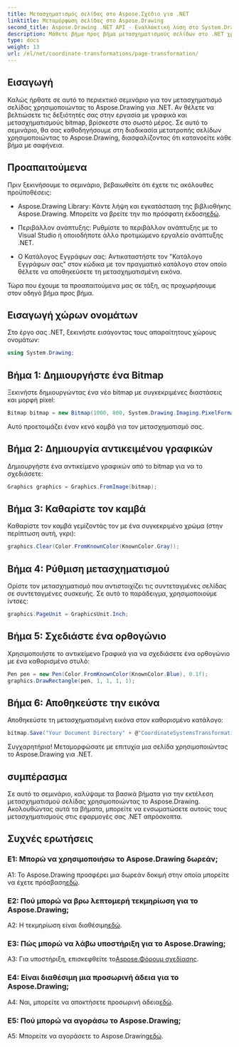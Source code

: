 ```yaml
---
title: Μετασχηματισμός σελίδας στο Aspose.Σχέδιο για .NET
linktitle: Μεταμόρφωση σελίδας στο Aspose.Drawing
second_title: Aspose.Drawing .NET API - Εναλλακτική λύση στο System.Drawing.Common
description: Μάθετε βήμα προς βήμα μετασχηματισμούς σελίδων στο .NET χρησιμοποιώντας το Aspose.Drawing. Βελτιώστε τις δεξιότητές σας στα γραφικά με αυτό το ολοκληρωμένο σεμινάριο.
type: docs
weight: 13
url: /el/net/coordinate-transformations/page-transformation/
---
```

## Εισαγωγή

Καλώς ήρθατε σε αυτό το περιεκτικό σεμινάριο για τον μετασχηματισμό σελίδας χρησιμοποιώντας το Aspose.Drawing για .NET. Αν θέλετε να βελτιώσετε τις δεξιότητές σας στην εργασία με γραφικά και μετασχηματισμούς bitmap, βρίσκεστε στο σωστό μέρος. Σε αυτό το σεμινάριο, θα σας καθοδηγήσουμε στη διαδικασία μετατροπής σελίδων χρησιμοποιώντας το Aspose.Drawing, διασφαλίζοντας ότι κατανοείτε κάθε βήμα με σαφήνεια.

## Προαπαιτούμενα

Πριν ξεκινήσουμε το σεμινάριο, βεβαιωθείτε ότι έχετε τις ακόλουθες προϋποθέσεις:

-  Aspose.Drawing Library: Κάντε λήψη και εγκατάσταση της βιβλιοθήκης Aspose.Drawing. Μπορείτε να βρείτε την πιο πρόσφατη έκδοση[εδώ](https://releases.aspose.com/drawing/net/).

- Περιβάλλον ανάπτυξης: Ρυθμίστε το περιβάλλον ανάπτυξης με το Visual Studio ή οποιοδήποτε άλλο προτιμώμενο εργαλείο ανάπτυξης .NET.

- Ο Κατάλογος Εγγράφων σας: Αντικαταστήστε τον "Κατάλογο Εγγράφων σας" στον κώδικα με τον πραγματικό κατάλογο στον οποίο θέλετε να αποθηκεύσετε τη μετασχηματισμένη εικόνα.

Τώρα που έχουμε τα προαπαιτούμενα μας σε τάξη, ας προχωρήσουμε στον οδηγό βήμα προς βήμα.

## Εισαγωγή χώρων ονομάτων

Στο έργο σας .NET, ξεκινήστε εισάγοντας τους απαραίτητους χώρους ονομάτων:

```csharp
using System.Drawing;
```

## Βήμα 1: Δημιουργήστε ένα Bitmap

Ξεκινήστε δημιουργώντας ένα νέο bitmap με συγκεκριμένες διαστάσεις και μορφή pixel:

```csharp
Bitmap bitmap = new Bitmap(1000, 800, System.Drawing.Imaging.PixelFormat.Format32bppPArgb);
```

Αυτό προετοιμάζει έναν κενό καμβά για τον μετασχηματισμό σας.

## Βήμα 2: Δημιουργία αντικειμένου γραφικών

Δημιουργήστε ένα αντικείμενο γραφικών από το bitmap για να το σχεδιάσετε:

```csharp
Graphics graphics = Graphics.FromImage(bitmap);
```

## Βήμα 3: Καθαρίστε τον καμβά

Καθαρίστε τον καμβά γεμίζοντάς τον με ένα συγκεκριμένο χρώμα (στην περίπτωση αυτή, γκρι):

```csharp
graphics.Clear(Color.FromKnownColor(KnownColor.Gray));
```

## Βήμα 4: Ρύθμιση μετασχηματισμού

Ορίστε τον μετασχηματισμό που αντιστοιχίζει τις συντεταγμένες σελίδας σε συντεταγμένες συσκευής. Σε αυτό το παράδειγμα, χρησιμοποιούμε ίντσες:

```csharp
graphics.PageUnit = GraphicsUnit.Inch;
```

## Βήμα 5: Σχεδιάστε ένα ορθογώνιο

Χρησιμοποιήστε το αντικείμενο Γραφικά για να σχεδιάσετε ένα ορθογώνιο με ένα καθορισμένο στυλό:

```csharp
Pen pen = new Pen(Color.FromKnownColor(KnownColor.Blue), 0.1f);
graphics.DrawRectangle(pen, 1, 1, 1, 1);
```

## Βήμα 6: Αποθηκεύστε την εικόνα

Αποθηκεύστε τη μετασχηματισμένη εικόνα στον καθορισμένο κατάλογο:

```csharp
bitmap.Save("Your Document Directory" + @"CoordinateSystemsTransformations\PageTransformation_out.png");
```

Συγχαρητήρια! Μεταμορφώσατε με επιτυχία μια σελίδα χρησιμοποιώντας το Aspose.Drawing για .NET.

## συμπέρασμα

Σε αυτό το σεμινάριο, καλύψαμε τα βασικά βήματα για την εκτέλεση μετασχηματισμού σελίδας χρησιμοποιώντας το Aspose.Drawing. Ακολουθώντας αυτά τα βήματα, μπορείτε να ενσωματώσετε αυτούς τους μετασχηματισμούς στις εφαρμογές σας .NET απρόσκοπτα.

## Συχνές ερωτήσεις

### Ε1: Μπορώ να χρησιμοποιήσω το Aspose.Drawing δωρεάν;

 A1: Το Aspose.Drawing προσφέρει μια δωρεάν δοκιμή στην οποία μπορείτε να έχετε πρόσβαση[εδώ](https://releases.aspose.com/).

### Ε2: Πού μπορώ να βρω λεπτομερή τεκμηρίωση για το Aspose.Drawing;

 A2: Η τεκμηρίωση είναι διαθέσιμη[εδώ](https://reference.aspose.com/drawing/net/).

### Ε3: Πώς μπορώ να λάβω υποστήριξη για το Aspose.Drawing;

 A3: Για υποστήριξη, επισκεφθείτε το[Aspose.Φόρουμ σχεδίασης](https://forum.aspose.com/c/diagram/17).

### Ε4: Είναι διαθέσιμη μια προσωρινή άδεια για το Aspose.Drawing;

 A4: Ναι, μπορείτε να αποκτήσετε προσωρινή άδεια[εδώ](https://purchase.aspose.com/temporary-license/).

### Ε5: Πού μπορώ να αγοράσω το Aspose.Drawing;

 A5: Μπορείτε να αγοράσετε το Aspose.Drawing[εδώ](https://purchase.aspose.com/buy).